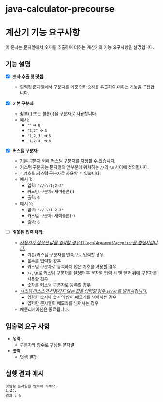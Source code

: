 # java-calculator-precourse

# 계산기 기능 요구사항

이 문서는 문자열에서 숫자를 추출하여 더하는 계산기의 기능 요구사항을 설명합니다.

## 기능 설명

- [x] **숫자 추출 및 덧셈**:
    - 입력된 문자열에서 구분자를 기준으로 숫자를 추출하여 더하는 기능을 구현합니다.

- [x] **기본 구분자**:
    - 쉼표(,) 또는 콜론(:)을 구분자로 사용합니다.
    - 예시:
        - `""` => `0`
        - `"1,2"` => `3`
        - `"1,2,3"` => `6`
        - `"1,2:3"` => `6`

- [x] **커스텀 구분자**:
    - 기본 구분자 외에 커스텀 구분자를 지정할 수 있습니다.
    - 커스텀 구분자는 문자열의 앞부분에 위치하는 `//`와 `\n` 사이에 정의됩니다.
    - `-` 기호를 커스텀 구분자로 사용할 수 있습니다.
    - 예시 1:
        - 입력: `"//;\n1;2;3"`
        - 커스텀 구분자: 세미콜론(;)
        - 출력: `6`
    - 예시 2:
        - 입력: `"//-\n1-2;3"`
        - 커스텀 구분자: 세미콜론(-)
        - 출력: `6`

- [ ] **잘못된 입력 처리**:
    - <U>*사용자가 잘못된 값을 입력할 경우 `IllegalArgumentException`을 발생시킵니다.*</U>
      - 기본/커스텀 구분자를 연속으로 입력할 경우
      - 음수를 입력할 경우
      - 커스텀 구분자로 등록하지 않은 기호를 사용할 경우
      - `//`, `\n`로 커스텀 구분자를 설정한 후 문자열 입력 시 맨 앞과 뒤에 구분자를 사용할 경우
      - 숫자를 커스텀 구분자로 등록할 경우
    - <U>*시스템 리소스가 허용하지 않는 값을 입력할 경우 `Error`를 발생시킵니다.*</U>
      - 입력한 숫자나 숫자의 합이 메모리를 넘어서는 경우
      - 입력한 문자열이 메모리를 넘어서는 경우
    - 애플리케이션은 종료됩니다.

## 입출력 요구 사항

- **입력**:
    - 구분자와 양수로 구성된 문자열
- **출력**:
    - 덧셈 결과

## 실행 결과 예시
```
덧셈할 문자열을 입력해 주세요.
1,2:3
결과 : 6
```
